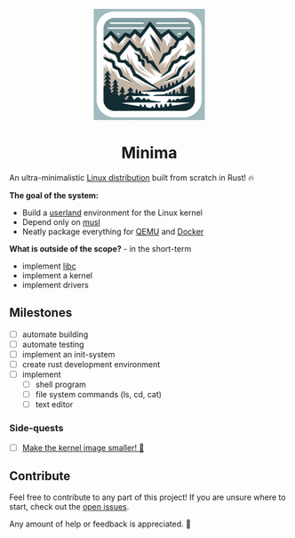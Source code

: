 <div>
    <p align="center"><img src="logo.png" height="200px" width="200px" /></p>
    <h1 align="center">Minima</h1>
</div>

An ultra-minimalistic [Linux distribution](https://en.wikipedia.org/wiki/Linux_distribution) built from scratch in Rust! 🔥

**The goal of the system:**
- Build a [userland](https://en.wikipedia.org/wiki/User_space_and_kernel_space) environment for the Linux kernel
- Depend only on [musl](https://musl.libc.org)
- Neatly package everything for [QEMU](https://en.wikipedia.org/wiki/QEMU) and [Docker](https://en.wikipedia.org/wiki/Docker_(software))

**What is outside of the scope?** - in the short-term
- implement [libc](https://en.wikipedia.org/wiki/C_standard_library)
- implement a kernel
- implement drivers

## Milestones
- [ ] automate building
- [ ] automate testing
- [ ] implement an init-system
- [ ] create rust development environment
- [ ] implement
    - [ ] shell program
    - [ ] file system commands (ls, cd, cat)
    - [ ] text editor

### Side-quests
- [ ] [Make the kernel image smaller! 🐜](https://github.com/ridulfo/minima/issues/1)

## Contribute
Feel free to contribute to any part of this project! If you are unsure where to start, check out the [open issues](https://github.com/ridulfo/minima/issues).

Any amount of help or feedback is appreciated. 🙏
